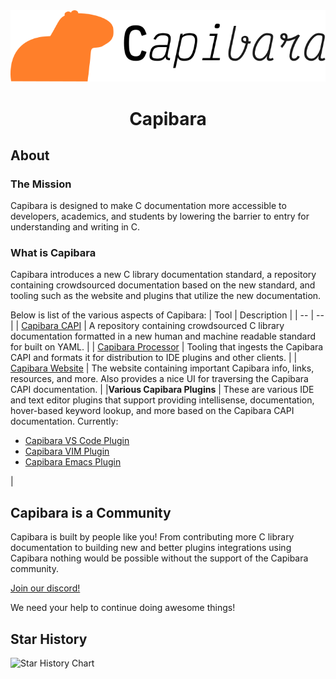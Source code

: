 <div align="center">

<picture>
  <source media="(prefers-color-scheme: dark)" srcset="https://github.com/Capibara-Tools/website/blob/main/clientapp/src/resources/capibara-logo-white-text.svg">
  <img alt="Capibara logo" src="https://raw.githubusercontent.com/Capibara-Tools/website/main/clientapp/src/resources/capibara-logo.svg">
</picture>
<h1>Capibara</h1>
</div>

## About
### The Mission
Capibara is designed to make C documentation more accessible to developers, academics, and students by lowering the barrier to entry for understanding and writing in C.

### What is Capibara
Capibara introduces a new C library documentation standard, a repository containing crowdsourced documentation based on the new standard, and tooling such as the website and plugins that utilize the new documentation.

Below is list of the various aspects of Capibara:
| Tool | Description |
| -- | -- |
| [Capibara CAPI](https://github.com/Capibara-Tools/capi) | A repository containing crowdsourced C library documentation formatted in a new human and machine readable standard for  built on YAML. |
| [Capibara Processor](https://github.com/Capibara-Tools/capibara-processor) | Tooling that ingests the Capibara CAPI and formats it for distribution to IDE plugins and other clients. |
| [Capibara Website](https://github.com/Capibara-Tools/website) | The website containing important Capibara info, links, resources, and more. Also provides a nice UI for traversing the Capibara CAPI documentation. |
|**Various Capibara Plugins** | These are various IDE and text editor plugins that support providing intellisense, documentation, hover-based keyword lookup, and more based on the Capibara CAPI documentation. Currently: <ul><li>[Capibara VS Code Plugin](https://github.com/Capibara-Tools/capibara-vs-code)</li> <li>[Capibara VIM Plugin](https://github.com/Capibara-Tools/capibara-vim)</li> <li>[Capibara Emacs Plugin](https://github.com/Capibara-Tools/capibara-emacs)</li></ul> |

## Capibara is a Community
Capibara is built by people like you! From contributing more C library documentation to building new and better plugins integrations using Capibara nothing would be possible without the support of the Capibara community.

[Join our discord!](https://discord.gg/XwNUMMY4b2)

We need your help to continue doing awesome things!

## Star History

<img alt="Star History Chart" src="https://api.star-history.com/svg?repos=Capibara-Tools/capi&type=Date"/>

<!--

**Here are some ideas to get you started:**

🙋‍♀️ A short introduction - what is your organization all about?
🌈 Contribution guidelines - how can the community get involved?
👩‍💻 Useful resources - where can the community find your docs? Is there anything else the community should know?
🍿 Fun facts - what does your team eat for breakfast?
🧙 Remember, you can do mighty things with the power of [Markdown](https://docs.github.com/github/writing-on-github/getting-started-with-writing-and-formatting-on-github/basic-writing-and-formatting-syntax)
-->
